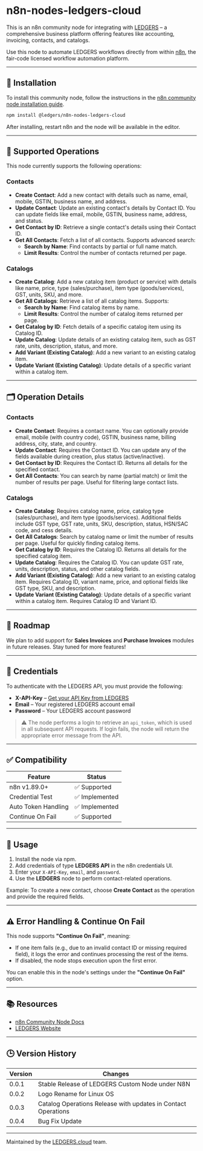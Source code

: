 # n8n-nodes-ledgers-cloud

This is an n8n community node for integrating with [LEDGERS](https://ledgers.cloud/) – a comprehensive business platform offering features like accounting, invoicing, contacts, and catalogs.

Use this node to automate LEDGERS workflows directly from within [n8n](https://n8n.io), the fair-code licensed workflow automation platform.

---

## 🔧 Installation

To install this community node, follow the instructions in the [n8n community node installation guide](https://docs.n8n.io/integrations/community-nodes/installation/).

```bash
npm install @ledgers/n8n-nodes-ledgers-cloud
````

After installing, restart n8n and the node will be available in the editor.

---

## 📌 Supported Operations

This node currently supports the following operations:

### **Contacts**

* **Create Contact**: Add a new contact with details such as name, email, mobile, GSTIN, business name, and address.
* **Update Contact**: Update an existing contact's details by Contact ID. You can update fields like email, mobile, GSTIN, business name, address, and status.
* **Get Contact by ID**: Retrieve a single contact's details using their Contact ID.
* **Get All Contacts**: Fetch a list of all contacts. Supports advanced search:
  * **Search by Name**: Find contacts by partial or full name match.
  * **Limit Results**: Control the number of contacts returned per page.

### **Catalogs**

* **Create Catalog**: Add a new catalog item (product or service) with details like name, price, type (sales/purchase), item type (goods/services), GST, units, SKU, and more.
* **Get All Catalogs**: Retrieve a list of all catalog items. Supports:
  * **Search by Name**: Find catalog items by name.
  * **Limit Results**: Control the number of catalog items returned per page.
* **Get Catalog by ID**: Fetch details of a specific catalog item using its Catalog ID.
* **Update Catalog**: Update details of an existing catalog item, such as GST rate, units, description, status, and more.
* **Add Variant (Existing Catalog)**: Add a new variant to an existing catalog item.
* **Update Variant (Existing Catalog)**: Update details of a specific variant within a catalog item.

---

## 🗂️ Operation Details

### Contacts

- **Create Contact**: Requires a contact name. You can optionally provide email, mobile (with country code), GSTIN, business name, billing address, city, state, and country.
- **Update Contact**: Requires the Contact ID. You can update any of the fields available during creation, plus status (active/inactive).
- **Get Contact by ID**: Requires the Contact ID. Returns all details for the specified contact.
- **Get All Contacts**: You can search by name (partial match) or limit the number of results per page. Useful for filtering large contact lists.

### Catalogs

- **Create Catalog**: Requires catalog name, price, catalog type (sales/purchase), and item type (goods/services). Additional fields include GST type, GST rate, units, SKU, description, status, HSN/SAC code, and cess details.
- **Get All Catalogs**: Search by catalog name or limit the number of results per page. Useful for quickly finding catalog items.
- **Get Catalog by ID**: Requires the Catalog ID. Returns all details for the specified catalog item.
- **Update Catalog**: Requires the Catalog ID. You can update GST rate, units, description, status, and other catalog fields.
- **Add Variant (Existing Catalog)**: Add a new variant to an existing catalog item. Requires Catalog ID, variant name, price, and optional fields like GST type, SKU, and description.
- **Update Variant (Existing Catalog)**: Update details of a specific variant within a catalog item. Requires Catalog ID and Variant ID.

---

## 🚧 Roadmap

We plan to add support for **Sales Invoices** and **Purchase Invoices** modules in future releases. Stay tuned for more features!

---

## 🔐 Credentials

To authenticate with the LEDGERS API, you must provide the following:

* **X-API-Key** – [Get your API Key from LEDGERS](https://ledgers.cloud/c/developers)
* **Email** – Your registered LEDGERS account email
* **Password** – Your LEDGERS account password

> ⚠️ The node performs a login to retrieve an `api_token`, which is used in all subsequent API requests. If login fails, the node will return the appropriate error message from the API.

---

## ✅ Compatibility

| Feature             | Status        |
| ------------------- | ------------- |
| n8n v1.89.0+        | ✅ Supported   |
| Credential Test     | ✅ Implemented |
| Auto Token Handling | ✅ Implemented |
| Continue On Fail    | ✅ Supported   |

---

## 🚀 Usage

1. Install the node via npm.
2. Add credentials of type **LEDGERS API** in the n8n credentials UI.
3. Enter your `X-API-Key`, `email`, and `password`.
4. Use the **LEDGERS** node to perform contact-related operations.

Example: To create a new contact, choose **Create Contact** as the operation and provide the required fields.

---

## ⚠️ Error Handling & Continue On Fail

This node supports **"Continue On Fail"**, meaning:

* If one item fails (e.g., due to an invalid contact ID or missing required field), it logs the error and continues processing the rest of the items.
* If disabled, the node stops execution upon the first error.

You can enable this in the node's settings under the **"Continue On Fail"** option.

---

## 📚 Resources

* [n8n Community Node Docs](https://docs.n8n.io/integrations/community-nodes/)
* [LEDGERS Website](https://ledgers.cloud/)

---

## 🕒 Version History

| Version | Changes                                                            |
| ------- | ------------------------------------------------------------------ |
| 0.0.1   | Stable Release of LEDGERS Custom Node under N8N                    |
| 0.0.2   | Logo Rename for Linux OS                                           |
| 0.0.3   | Catalog Operations Release with updates in Contact Operations      |
| 0.0.4   | Bug Fix Update      																							 |

---

Maintained by the [LEDGERS.cloud](https://ledgers.cloud/) team.